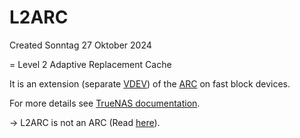 # L2ARC
Created Sonntag 27 Oktober 2024

= Level 2 Adaptive Replacement Cache

It is an extension (separate [VDEV](./VDEV.md)) of the [ARC](./ARC.md) on fast block devices. 

For more details see [TrueNAS documentation](https://www.truenas.com/docs/references/l2arc/).

-> L2ARC is not an ARC (Read [here](https://klarasystems.com/articles/openzfs-all-about-l2arc/)).

